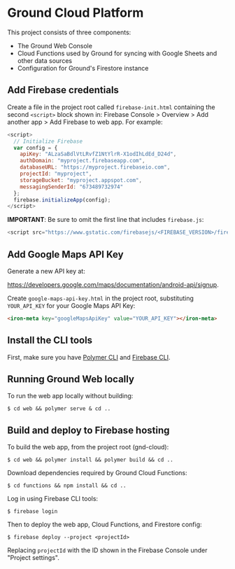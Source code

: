 # Ground Cloud Platform

This project consists of three components:

* The Ground Web Console
* Cloud Functions used by Ground for syncing with Google Sheets and other data sources
* Configuration for Ground's Firestore instance

## Add Firebase credentials

Create a file in the project root called <code>firebase-init.html</code> containing the second <code>&lt;script&gt;</code> block shown in: Firebase Console > Overview > Add another app > Add Firebase to web app. For example:

```javascript
<script>
  // Initialize Firebase
  var config = {
    apiKey: "ALzaSaBdlVtLRvfZ1NtYlrR-X1odIhLdEd_D24d",
    authDomain: "myproject.firebaseapp.com",
    databaseURL: "https://myproject.firebaseio.com",
    projectId: "myproject",
    storageBucket: "myproject.appspot.com",
    messagingSenderId: "673489732974"
  };
  firebase.initializeApp(config);
</script>
```

**IMPORTANT**: Be sure to omit the first line that includes <code>firebase.js</code>:

```javascript
<script src="https://www.gstatic.com/firebasejs/<FIREBASE_VERSION>/firebase.js"></script>
```

## Add Google Maps API Key

Generate a new API key at:

https://developers.google.com/maps/documentation/android-api/signup.

Create <code>google-maps-api-key.html</code> in the project root, substituting <code>YOUR_API_KEY</code> for your Google Maps API Key:

```html
<iron-meta key="googleMapsApiKey" value="YOUR_API_KEY"></iron-meta>
```

## Install the CLI tools

First, make sure you have [Polymer CLI](https://www.npmjs.com/package/polymer-cli) and [Firebase CLI](https://firebase.google.com/docs/cli/).

## Running Ground Web locally

To run the web app locally without building:

```
$ cd web && polymer serve & cd ..
```

## Build and deploy to Firebase hosting

To build the web app, from the project root (gnd-cloud):

```
$ cd web && polymer install && polymer build && cd ..
```

Download dependencies required by Ground Cloud Functions:

```
$ cd functions && npm install && cd ..
```

Log in using Firebase CLI tools:

```
$ firebase login
```

Then to deploy the web app, Cloud Functions, and Firestore config:

```
$ firebase deploy --project <projectId>
```

Replacing <code>projectId</code> with the ID shown in the Firebase Console under "Project settings".

